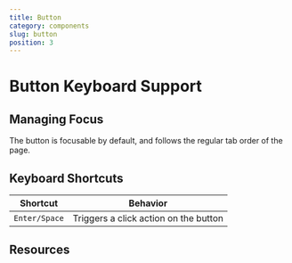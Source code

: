 ```yaml
---
title: Button
category: components
slug: button
position: 3
---
```

# Button Keyboard Support

## Managing Focus

The button is focusable by default, and follows the regular tab order of the page.

## Keyboard Shortcuts

| Shortcut | Behavior |
|----------|----------|
| `Enter/Space`| Triggers a click action on the button |

## Resources
